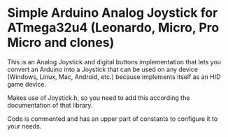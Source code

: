 # Simple Arduino Analog Joystick for ATmega32u4 (Leonardo, Micro, Pro Micro and clones)

This is an Analog Joystick and digital buttons implementation that lets you convert an Arduino into a Joystick that can be used on any device (Windows, Linux, Mac, Android, etc.) because implements itself as an HID game device.

Makes use of Joystick.h, so you need to add this according the documentation of that library.

Code is commented and has an upper part of constants to configure it to your needs.
